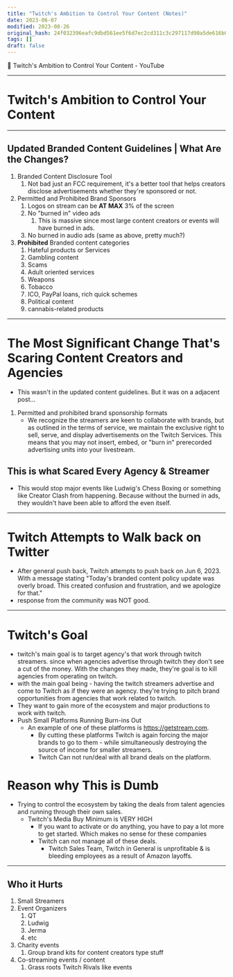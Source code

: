 ```yaml
---
title: "Twitch's Ambition to Control Your Content (Notes)"
date: 2023-06-07
modified: 2023-08-26
original_hash: 24f032396eafc9dbd561ee5f6d7ec2cd311c3c297117d90a5de616b082f7bf1d
tags: []
draft: false
---
```


📰 Twitch's Ambition to Control Your Content - YouTube

--- 

# Twitch's Ambition to Control Your Content

--- 

## Updated Branded Content Guidelines | What Are the Changes?

1. Branded Content Disclosure Tool
	1. Not bad just an FCC requirement, it's a better tool that helps creators disclose advertisements whether they're sponsored or not.
2. Permitted and Prohibited Brand Sponsors
	1. Logos on stream can be **AT MAX** 3% of the screen
	2. No "burned in" video ads
		1. This is massive since most large content creators or events will have burned in ads.
	3. No burned in audio ads (same as above, pretty much?)
3. **Prohibited** Branded content categories
	1. Hateful products or Services
	2. Gambling content
	3. Scams
	4. Adult oriented services
	5. Weapons
	6. Tobacco
	7. ICO, PayPal loans, rich quick schemes
	8. Political content
	9. cannabis-related products

--- 

# The Most Significant Change That's Scaring Content Creators and Agencies

- This wasn't in the updated content guidelines. But it was on a adjacent post…

1. Permitted and prohibited brand sponsorship formats
	- We recognize the streamers are keen to collaborate with brands, but as outlined in the terms of service, we maintain the exclusive right to sell, serve, and display advertisements on the Twitch Services. This means that you may not insert, embed, or "burn in" prerecorded advertising units into your livestream.

## This is what Scared Every Agency & Streamer

- This would stop major events like Ludwig's Chess Boxing or something like Creator Clash from happening. Because without the burned in ads, they wouldn't have been able to afford the even itself.

--- 

# Twitch Attempts to Walk back on Twitter

- After general push back, Twitch attempts to push back on Jun 6, 2023. With a message stating "Today's branded content policy update was overly broad. This created confusion and frustration, and we apologize for that."
- response from the community was NOT good.

--- 

# Twitch's Goal

- twitch's main goal is to target agency's that work through twitch streamers. since when agencies advertise through twitch they don't see a cut of the money. With the changes they made, they're goal is to kill agencies from operating on twitch. 
- with the main goal being - having the twitch streamers advertise and come to Twitch as if they were an agency. they're trying to pitch brand opportunities from agencies that work related to twitch.
- They want to gain more of the ecosystem and major productions to work with twitch.
- Push Small Platforms Running Burn-ins Out
	- An example of one of these platforms is <https://getstream.com>. 
		- By cutting these platforms Twitch is again forcing the major brands to go to them - while simultaneously destroying the source of income for smaller streamers.
		- Twitch Can not run/deal with all brand deals on the platform.

# Reason why This is Dumb

- Trying to control the ecosystem by taking the deals from talent agencies and running through their own sales.
	- Twitch's Media Buy Minimum is VERY HIGH
		- If you want to activate or do anything, you have to pay a lot more to get started. Which makes no sense for these companies
		- Twitch can not manage all of these deals.
			- Twitch Sales Team, Twitch in General is unprofitable & is bleeding employees as a result of Amazon layoffs.

---

## Who it Hurts

1. Small Streamers
2. Event Organizers
	1. QT
	2. Ludwig
	3. Jerma
	4. etc
3. Charity events
	1. Group brand kits for content creators type stuff
4. Co-streaming events / content
	1. Grass roots Twitch Rivals like events
